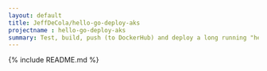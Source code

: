 ```yaml
---
layout: default
title: JeffDeCola/hello-go-deploy-aks
projectname : hello-go-deploy-aks
summary: Test, build, push (to DockerHub) and deploy a long running "hello-world" Docker Image to Microsoft Azure Kubernetes Service (aks)
---
```


{% include README.md %}
